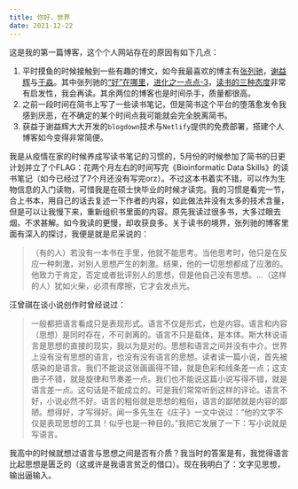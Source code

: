 ```yaml
---
title: 你好，世界
date: 2021-12-22
---
```


这是我的第一篇博客，这个个人网站存在的原因有如下几点：

1. 平时摸鱼的时候接触到一些有趣的博文，如今我最喜欢的博主有[张列驰](https://www.liechi.org/cn/)，[谢益辉](https://yihui.org/cn/)与[于淼](https://yufree.cn/cn/)。其中张列驰的[“好”在哪里](https://www.liechi.org/cn/2020/02/goodness-of-what/)，[进化之一点点-3](https://www.liechi.org/cn/2018/11/evo-3/)，[读书的三种态度](https://www.liechi.org/cn/2019/08/reading/)非常有启发性，我会再读。其余两位的博客也是时间杀手，质量都很高。
2. 之前一段时间在简书上写了一些读书笔记，但是简书这个平台的堕落愈发令我感到厌恶，在不确定的某个时间点我可能就会完全脱离简书。
3. 获益于谢益辉大大开发的`blogdown`技术与`Netlify`提供的免费部署，搭建个人博客如今变得非常简便。



我是从疫情在家的时候养成写读书笔记的习惯的，5月份的时候参加了简书的日更计划并立了个FLAG：花两个月左右的时间写完《Bioinformatic Data Skills》的读书笔记（如今已经过了7个月还没有写完orz）。不过这本书着实不错，可以作为生物信息的入门读物，可惜我是在硕士快毕业的时候才读完。我的习惯是看完一节，合上书本，用自己的话去复述一下作者的内容，如此做法并没有太多的技术含量，但是可以让我慢下来，重新组织书里面的内容。原先我读过很多书，大多过眼去烟，不求甚解。如今我读的更慢，却收获良多。关于读书的境界，张列驰的博客里面有深入的探讨，我便是就是尼采说的：

> （有的人）若没有一本书在手里，他就不能思考。当他思考时，他只是在反应一种刺激，对别人思想产生的刺激。结果，他的一切思想都成了应激的。他致力于肯定，否定或者批评别人的思想，但是他自己没有思想。…（这样的人）犹如火柴，必须有摩擦，它才会发点光。

汪曾祺在谈小说创作时曾经说过：

> 一般都把语言看成只是表现形式。语言不仅是形式，也是内容。语言和内容（思想）是同时存在，不可剥离的。语言不只是载体，是本体。斯大林说语言是思想的直接的现实，我以为是对的。思想和语言之间并没有中介。世界上没有没有思想的语言，也没有没有语言的思想。读者读一篇小说，首先被感染的是语言。我们不能说这张画画得不错，就是色彩和线条差一点；这支曲子不错，就是旋律和节奏差一点。我们也不能说这篇小说写得不错，就是语言差一点。这句话是不能成立的。可是我们常常听到这样的评论。语言不好，小说必然不好。语言的粗俗就是思想的粗俗，语言的鄙陋就是内容的鄙陋。想得好，才写得好。闻一多先生在《庄子》一文中说过：“他的文字不仅是表现思想的工具！似乎也是一种目的。”我把它发展了一下：写小说就是写语言。

我高中的时候就想过语言与思想之间是否有介质？我当时的答案是有，我觉得语言比起思想是匮乏的（这或许是我语言贫乏的借口）。现在我明白了：文字见思想，输出逼输入。